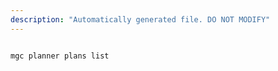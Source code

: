```yaml
---
description: "Automatically generated file. DO NOT MODIFY"
---
```


```cli

mgc planner plans list

```